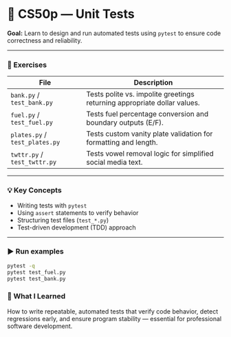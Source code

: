 # 🧪 CS50p — Unit Tests

**Goal:** Learn to design and run automated tests using `pytest` to ensure code correctness and reliability.

---

### 🧩 Exercises

| File | Description |
|------|--------------|
| `bank.py` / `test_bank.py` | Tests polite vs. impolite greetings returning appropriate dollar values. |
| `fuel.py` / `test_fuel.py` | Tests fuel percentage conversion and boundary outputs (E/F). |
| `plates.py` / `test_plates.py` | Tests custom vanity plate validation for formatting and length. |
| `twttr.py` / `test_twttr.py` | Tests vowel removal logic for simplified social media text. |

---

### 💡 Key Concepts
- Writing tests with `pytest`  
- Using `assert` statements to verify behavior  
- Structuring test files (`test_*.py`)  
- Test-driven development (TDD) approach  

---

### ▶️ Run examples
```bash
pytest -q
pytest test_fuel.py
pytest test_bank.py
```

### 💬 What I Learned
How to write repeatable, automated tests that verify code behavior, detect regressions early, and ensure program stability — essential for professional software development.